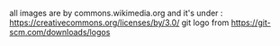 all images are by commons.wikimedia.org and it's under : https://creativecommons.org/licenses/by/3.0/ 
git logo from https://git-scm.com/downloads/logos
